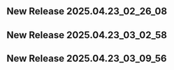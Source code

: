## New Release 2025.04.23_02_26_08
## New Release 2025.04.23_03_02_58
## New Release 2025.04.23_03_09_56
